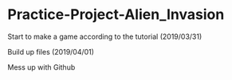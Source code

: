 # Practice-Project-Alien_Invasion

Start to make a game according to the tutorial (2019/03/31)
  
Build up files (2019/04/01)
  
Mess up with Github
